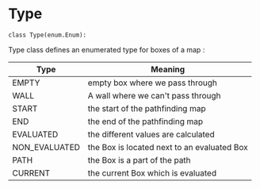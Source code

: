 # **<a name="type" />Type**

    class Type(enum.Enum):

Type class defines an enumerated type for boxes of a map :

Type | Meaning 
--- | ---
EMPTY | empty box where we pass through 
WALL | A wall where we can't pass through 
START | the start of the pathfinding map
END | the end of the pathfinding map
EVALUATED | the different values are calculated
NON_EVALUATED | the Box is located next to an evaluated Box
PATH | the Box is a part of the path
CURRENT | the current Box which is evaluated